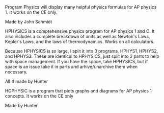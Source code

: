 Program Physics will display many helpful physics formulas for AP physics 1. It works on the CE only.

Made by John Schmidt




HPHYSICS is a comprehensive physics program for AP physics 1 and C. It also includes a complete breakdown of units as well as
Newton's Laws, Kepler's Laws, and the laws of thermodynamics. Works on all calculators.

Because HPHYSICS is so large, I split it into 3 programs, HPHYS1, HPHYS2, and HPHYS3. These are identical to HPHYSICS, just split
into 3 parts to help with space management. If you have the space, take HPHYSICS, but if space is an issue take it in parts and
arhive/unarchive them when necessary. 

All 4 made by Hunter




HGPHYSIC is a program that plots graphs and diagrams for AP physics 1 concepts. It works on the CE only

Made by Hunter